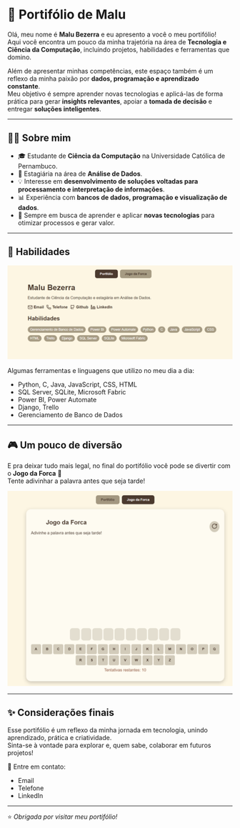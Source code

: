 # 📌 Portifólio de Malu

Olá, meu nome é **Malu Bezerra** e eu apresento a você o meu portifólio!  
Aqui você encontra um pouco da minha trajetória na área de **Tecnologia e Ciência da Computação**, incluindo projetos, habilidades e ferramentas que domino.  

Além de apresentar minhas competências, este espaço também é um reflexo da minha paixão por **dados, programação e aprendizado constante**.  
Meu objetivo é sempre aprender novas tecnologias e aplicá-las de forma prática para gerar **insights relevantes**, apoiar a **tomada de decisão** e entregar **soluções inteligentes**.

---

## 👩‍💻 Sobre mim

- 🎓 Estudante de **Ciência da Computação** na Universidade Católica de Pernambuco.  
- 💼 Estagiária na área de **Análise de Dados**.  
- 💡 Interesse em **desenvolvimento de soluções voltadas para processamento e interpretação de informações**.  
- 📊 Experiência com **bancos de dados, programação e visualização de dados**.  
- 🚀 Sempre em busca de aprender e aplicar **novas tecnologias** para otimizar processos e gerar valor.  

---

## 🚀 Habilidades

<img src="https://github.com/malu-fnb/Portif-lio---Jogo-da-Forca/blob/main/imagem/poertifolio02.png" alt="Habilidades" width="700"/>

Algumas ferramentas e linguagens que utilizo no meu dia a dia:  
- Python, C, Java, JavaScript, CSS, HTML  
- SQL Server, SQLite, Microsoft Fabric  
- Power BI, Power Automate  
- Django, Trello  
- Gerenciamento de Banco de Dados  

---

## 🎮 Um pouco de diversão

E pra deixar tudo mais legal, no final do portifólio você pode se divertir com o **Jogo da Forca** 🎲  
Tente adivinhar a palavra antes que seja tarde!  

<img src="https://github.com/malu-fnb/Portif-lio---Jogo-da-Forca/blob/main/imagem/portifolio01.png" alt="Jogo da Forca" width="700"/>

---

## ✨ Considerações finais

Esse portifólio é um reflexo da minha jornada em tecnologia, unindo aprendizado, prática e criatividade.  
Sinta-se à vontade para explorar e, quem sabe, colaborar em futuros projetos!  

📩 Entre em contato:  
- Email  
- Telefone  
- LinkedIn  

---

⭐ *Obrigada por visitar meu portifólio!*  
